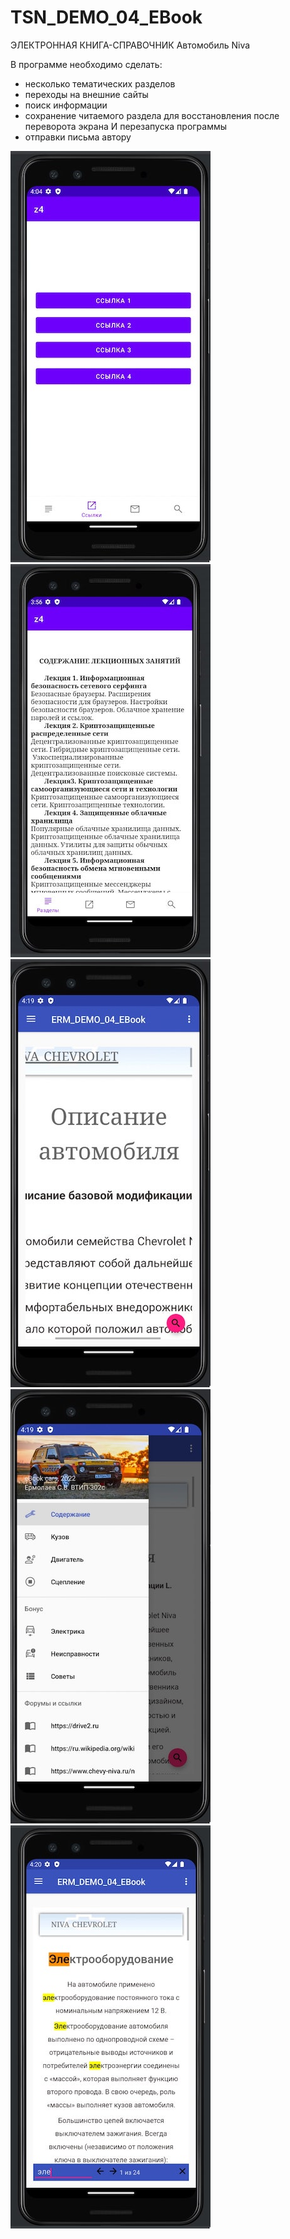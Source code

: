 # TSN_DEMO_04_EBook
ЭЛЕКТРОННАЯ КНИГА-СПРАВОЧНИК
Автомобиль Niva

В программе необходимо сделать:

* несколько тематических разделов
* переходы на внешние сайты
* поиск информации
* сохранение читаемого раздела для восстановления после переворота экрана И перезапуска программы
* отправки письма автору

![Screenshot](s1.jpg)
![Screenshot1](s2.jpg)
![Screenshot2](s3.jpg)
![Screenshot3](s4.jpg)
![Screenshot4](s5.jpg)
